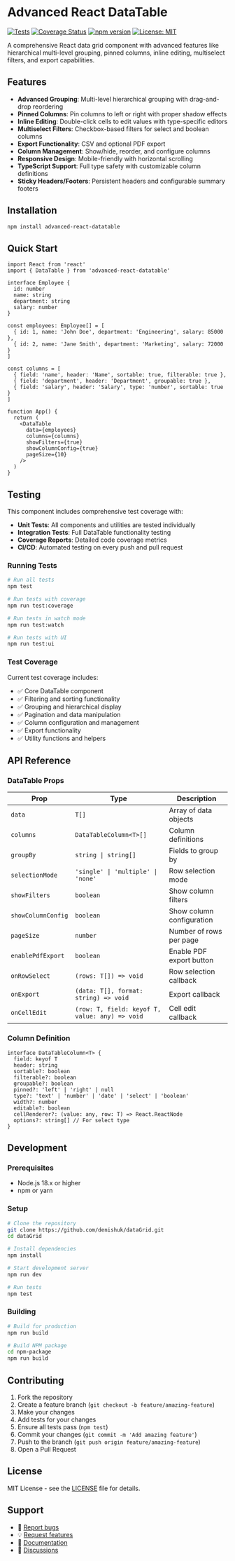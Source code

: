 # Advanced React DataTable

[![Tests](https://github.com/denishuk/dataGrid/actions/workflows/test.yml/badge.svg)](https://github.com/denishuk/dataGrid/actions/workflows/test.yml)
[![Coverage Status](https://codecov.io/gh/denishuk/dataGrid/branch/main/graph/badge.svg)](https://codecov.io/gh/denishuk/dataGrid)
[![npm version](https://badge.fury.io/js/advanced-react-datatable.svg)](https://badge.fury.io/js/advanced-react-datatable)
[![License: MIT](https://img.shields.io/badge/License-MIT-yellow.svg)](https://opensource.org/licenses/MIT)

A comprehensive React data grid component with advanced features like hierarchical multi-level grouping, pinned columns, inline editing, multiselect filters, and export capabilities.

## Features

- **Advanced Grouping**: Multi-level hierarchical grouping with drag-and-drop reordering
- **Pinned Columns**: Pin columns to left or right with proper shadow effects
- **Inline Editing**: Double-click cells to edit values with type-specific editors
- **Multiselect Filters**: Checkbox-based filters for select and boolean columns
- **Export Functionality**: CSV and optional PDF export
- **Column Management**: Show/hide, reorder, and configure columns
- **Responsive Design**: Mobile-friendly with horizontal scrolling
- **TypeScript Support**: Full type safety with customizable column definitions
- **Sticky Headers/Footers**: Persistent headers and configurable summary footers

## Installation

```bash
npm install advanced-react-datatable
```

## Quick Start

```tsx
import React from 'react'
import { DataTable } from 'advanced-react-datatable'

interface Employee {
  id: number
  name: string
  department: string
  salary: number
}

const employees: Employee[] = [
  { id: 1, name: 'John Doe', department: 'Engineering', salary: 85000 },
  { id: 2, name: 'Jane Smith', department: 'Marketing', salary: 72000 }
]

const columns = [
  { field: 'name', header: 'Name', sortable: true, filterable: true },
  { field: 'department', header: 'Department', groupable: true },
  { field: 'salary', header: 'Salary', type: 'number', sortable: true }
]

function App() {
  return (
    <DataTable
      data={employees}
      columns={columns}
      showFilters={true}
      showColumnConfig={true}
      pageSize={10}
    />
  )
}
```

## Testing

This component includes comprehensive test coverage with:

- **Unit Tests**: All components and utilities are tested individually
- **Integration Tests**: Full DataTable functionality testing
- **Coverage Reports**: Detailed code coverage metrics
- **CI/CD**: Automated testing on every push and pull request

### Running Tests

```bash
# Run all tests
npm test

# Run tests with coverage
npm run test:coverage

# Run tests in watch mode
npm run test:watch

# Run tests with UI
npm run test:ui
```

### Test Coverage

Current test coverage includes:
- ✅ Core DataTable component
- ✅ Filtering and sorting functionality
- ✅ Grouping and hierarchical display
- ✅ Pagination and data manipulation
- ✅ Column configuration and management
- ✅ Export functionality
- ✅ Utility functions and helpers

## API Reference

### DataTable Props

| Prop | Type | Description |
|------|------|-------------|
| `data` | `T[]` | Array of data objects |
| `columns` | `DataTableColumn<T>[]` | Column definitions |
| `groupBy` | `string \| string[]` | Fields to group by |
| `selectionMode` | `'single' \| 'multiple' \| 'none'` | Row selection mode |
| `showFilters` | `boolean` | Show column filters |
| `showColumnConfig` | `boolean` | Show column configuration |
| `pageSize` | `number` | Number of rows per page |
| `enablePdfExport` | `boolean` | Enable PDF export button |
| `onRowSelect` | `(rows: T[]) => void` | Row selection callback |
| `onExport` | `(data: T[], format: string) => void` | Export callback |
| `onCellEdit` | `(row: T, field: keyof T, value: any) => void` | Cell edit callback |

### Column Definition

```tsx
interface DataTableColumn<T> {
  field: keyof T
  header: string
  sortable?: boolean
  filterable?: boolean
  groupable?: boolean
  pinned?: 'left' | 'right' | null
  type?: 'text' | 'number' | 'date' | 'select' | 'boolean'
  width?: number
  editable?: boolean
  cellRenderer?: (value: any, row: T) => React.ReactNode
  options?: string[] // For select type
}
```

## Development

### Prerequisites

- Node.js 18.x or higher
- npm or yarn

### Setup

```bash
# Clone the repository
git clone https://github.com/denishuk/dataGrid.git
cd dataGrid

# Install dependencies
npm install

# Start development server
npm run dev

# Run tests
npm test
```

### Building

```bash
# Build for production
npm run build

# Build NPM package
cd npm-package
npm run build
```

## Contributing

1. Fork the repository
2. Create a feature branch (`git checkout -b feature/amazing-feature`)
3. Make your changes
4. Add tests for your changes
5. Ensure all tests pass (`npm test`)
6. Commit your changes (`git commit -m 'Add amazing feature'`)
7. Push to the branch (`git push origin feature/amazing-feature`)
8. Open a Pull Request

## License

MIT License - see the [LICENSE](LICENSE) file for details.

## Support

- 🐛 [Report bugs](https://github.com/denishuk/dataGrid/issues)
- 💡 [Request features](https://github.com/denishuk/dataGrid/issues)
- 📖 [Documentation](https://github.com/denishuk/dataGrid/wiki)
- 💬 [Discussions](https://github.com/denishuk/dataGrid/discussions)